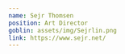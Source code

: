 ```yaml
---
name: Sejr Thomsen
position: Art Director
goblin: assets/img/Sejrlin.png
link: https://www.sejr.net/
---
```

